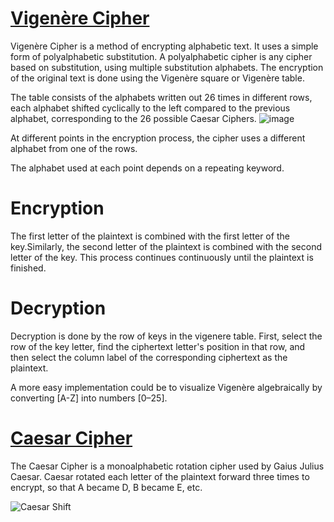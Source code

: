 # [Vigenère Cipher](https://github.com/vasudevpooja/Vigenere-Cipher/blob/main/Vigen%C3%A8re%20Cipher%20Code.py)
Vigenère Cipher is a method of encrypting alphabetic text. It uses a simple form of polyalphabetic substitution. A polyalphabetic cipher is any cipher based on substitution, using multiple substitution alphabets. The encryption of the original text is done using the Vigenère square or Vigenère table.
 
The table consists of the alphabets written out 26 times in different rows, each alphabet shifted cyclically to the left compared to the previous alphabet, corresponding to the 26 possible Caesar Ciphers.
![image](https://user-images.githubusercontent.com/76071184/145519088-22d3626e-28d7-48f2-b4d4-4c9ef87299ef.png)

At different points in the encryption process, the cipher uses a different alphabet from one of the rows.

The alphabet used at each point depends on a repeating keyword.

# Encryption 
The first letter of the plaintext is combined with the first letter of the key.Similarly, the second letter of the plaintext is combined with the second letter of the key. This process continues continuously until the plaintext is finished.

# Decryption 
Decryption is done by the row of keys in the vigenere table. First, select the row of the key letter, find the ciphertext letter's position in that row, and then select the column label of the corresponding ciphertext as the plaintext.

A more easy implementation could be to visualize Vigenère algebraically by converting [A-Z] into numbers [0–25]. 

# [Caesar Cipher](https://github.com/vasudevpooja/Vigenere-Cipher/blob/main/Caesar%20Shift.py)
The Caesar Cipher is a monoalphabetic rotation cipher used by Gaius Julius Caesar. Caesar rotated each letter of the plaintext forward three times to encrypt, so that A became D, B became E, etc.
    
![Caesar Shift](https://user-images.githubusercontent.com/76071184/145519859-6816908b-bbf7-4637-bdfd-4bbeaf0d411e.png)
